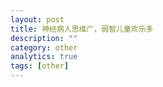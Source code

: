 ```yaml
---
layout: post
title: 神经病人思维广，弱智儿童欢乐多
description: ""
category: other
analytics: true
tags: [other]
---
```




